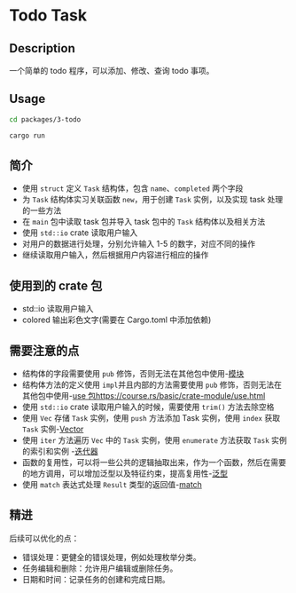 # Todo Task

## Description

一个简单的 todo 程序，可以添加、修改、查询 todo 事项。

## Usage

```bash
cd packages/3-todo

cargo run
```

## 简介

- 使用 `struct` 定义 `Task` 结构体，包含 `name`、`completed` 两个字段
- 为 `Task` 结构体实习关联函数 `new`，用于创建 `Task` 实例，以及实现 task 处理的一些方法
- 在 `main` 包中读取 task 包并导入 task 包中的 `Task` 结构体以及相关方法
- 使用 `std::io` crate 读取用户输入
- 对用户的数据进行处理，分别允许输入 1-5 的数字，对应不同的操作
- 继续读取用户输入，然后根据用户内容进行相应的操作

## 使用到的 crate 包

- std::io 读取用户输入
- colored 输出彩色文字(需要在 Cargo.toml 中添加依赖)

## 需要注意的点

- 结构体的字段需要使用 `pub` 修饰，否则无法在其他包中使用-[模块](https://course.rs/basic/crate-module/module.html#%E6%A8%A1%E5%9D%97%E6%A0%91)
- 结构体方法的定义使用 `impl`并且内部的方法需要使用 `pub` 修饰，否则无法在其他包中使用-[use 包]()https://course.rs/basic/crate-module/use.html
- 使用 `std::io` crate 读取用户输入的时候，需要使用 `trim()` 方法去除空格
- 使用 `Vec` 存储 `Task` 实例，使用 `push` 方法添加 Task 实例，使用 `index` 获取 `Task` 实例-[Vector](https://course.rs/basic/collections/vector.html)
- 使用 `iter` 方法遍历 `Vec` 中的 `Task` 实例，使用 `enumerate` 方法获取 `Task` 实例的索引和实例 -[迭代器](https://course.rs/advance/functional-programing/iterator.html)
- 函数的复用性，可以将一些公共的逻辑抽取出来，作为一个函数，然后在需要的地方调用，可以增加泛型以及特征约束，提高复用性-[泛型](https://course.rs/basic/generic/generic.html)
- 使用 `match` 表达式处理 `Result` 类型的返回值-[match](https://course.rs/basic/match-pattern/match-if-let.html)

## 精进

后续可以优化的点：

- 错误处理：更健全的错误处理，例如处理枚举分类。
- 任务编辑和删除：允许用户编辑或删除任务。
- 日期和时间：记录任务的创建和完成日期。
